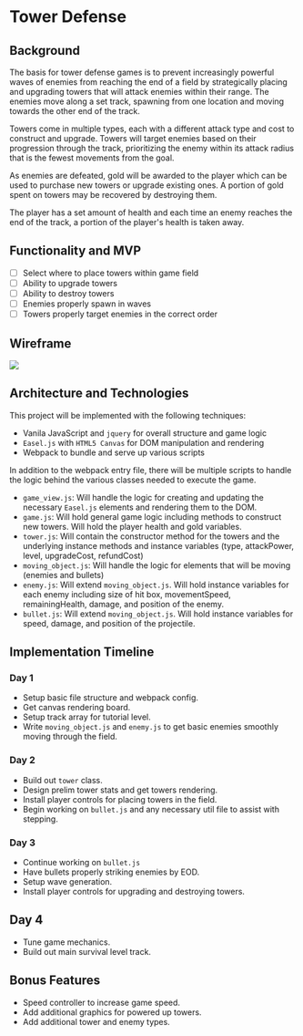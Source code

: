 # Tower Defense

## Background

The basis for tower defense games is to prevent increasingly powerful waves of enemies from reaching the end of a field by strategically placing and upgrading towers that will attack enemies within their range.  The enemies move along a set track, spawning from one location and moving towards the other end of the track.  

Towers come in multiple types, each with a different attack type and cost to construct and upgrade.  Towers will target enemies based on their progression through the track, prioritizing the enemy within its attack radius that is the fewest movements from the goal.   

As enemies are defeated, gold will be awarded to the player which can be used to purchase new towers or upgrade existing ones.  A portion of gold spent on towers may be recovered by destroying them.  

The player has a set amount of health and each time an enemy reaches the end of the track, a portion of the player's health is taken away.  

## Functionality and MVP

- [ ] Select where to place towers within game field  
- [ ] Ability to upgrade towers  
- [ ] Ability to destroy towers  
- [ ] Enemies properly spawn in waves  
- [ ] Towers properly target enemies in the correct order

## Wireframe

![]("files/docs/tower_defense_game.png")

## Architecture and Technologies

This project will be implemented with the following techniques:
* Vanila JavaScript and ```jquery``` for overall structure and game logic
* ```Easel.js``` with ```HTML5 Canvas``` for DOM manipulation and rendering
* Webpack to bundle and serve up various scripts

In addition to the webpack entry file, there will be multiple scripts to handle the logic behind the various classes needed to execute the game.

* ```game_view.js```: Will handle the logic for creating and updating the necessary ```Easel.js``` elements and rendering them to the DOM.
* ```game.js```: Will hold general game logic including methods to construct new towers.  Will hold the player health and gold variables.  
* ```tower.js```: Will contain the constructor method for the towers and the underlying instance methods and instance variables (type, attackPower, level, upgradeCost, refundCost)
* ```moving_object.js```: Will handle the logic for elements that will be moving (enemies and bullets)
* ```enemy.js```: Will extend ```moving_object.js```.  Will hold instance variables for each enemy including size of hit box, movementSpeed, remainingHealth, damage, and position of the enemy.
* ```bullet.js```: Will extend ```moving_object.js```.  Will hold instance variables for speed, damage, and position of the projectile.  

## Implementation Timeline

### Day 1  

*  Setup basic file structure and webpack config.
*  Get canvas rendering board.
*  Setup track array for tutorial level.
*  Write ```moving_object.js``` and ```enemy.js``` to get basic enemies smoothly moving through the field.  

### Day 2

* Build out ```tower``` class.
* Design prelim tower stats and get towers rendering.
* Install player controls for placing towers in the field.
* Begin working on ```bullet.js``` and any necessary util file to assist with stepping.  

### Day 3

* Continue working on ```bullet.js```
* Have bullets properly striking enemies by EOD.
* Setup wave generation.
* Install player controls for upgrading and destroying towers.

## Day 4

* Tune game mechanics.
* Build out main survival level track.

## Bonus Features

* Speed controller to increase game speed.
* Add additional graphics for powered up towers.
* Add additional tower and enemy types.
